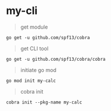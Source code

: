 # my-cli
> get module

`go get -u github.com/spf13/cobra`

> get CLI tool

`go get -u github.com/spf13/cobra/cobra`

> initiate go mod

`go mod init my-calc`

> cobra init

`cobra init --pkg-name my-calc`